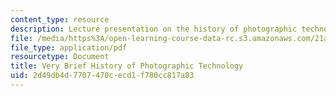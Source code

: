 ```yaml
---
content_type: resource
description: Lecture presentation on the history of photographic technology.
file: /media/https%3A/open-learning-course-data-rc.s3.amazonaws.com/21a-348-photography-and-truth-spring-2008/2d49db4d7707470cecd1f780cc817a83_MIT21A_348S08_evolution.pdf
file_type: application/pdf
resourcetype: Document
title: Very Brief History of Photographic Technology
uid: 2d49db4d-7707-470c-ecd1-f780cc817a83
---
```

